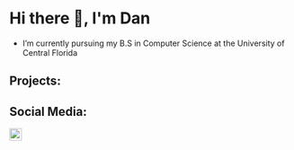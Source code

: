 <h1>Hi there 👋, I'm Dan</h1>

- I’m currently pursuing my B.S in Computer Science at the University of Central Florida

<h2>Projects:</h2>




<h2>Social Media:</h2>

[<img align="left" alt="danmigus | LinkedIn" width="22px" src="https://cdn.jsdelivr.net/npm/simple-icons@v3/icons/linkedin.svg" />][linkedin] 

[linkedin]: https://www.linkedin.com/in/daniel-feng/ 
